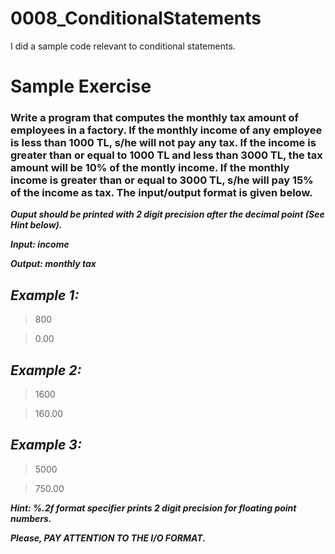 # 0008_ConditionalStatements

I did a sample code relevant to conditional statements.

# Sample Exercise

### Write a program that computes the monthly tax amount of employees in a factory. If the monthly income of any employee is less than 1000 TL, s/he will not pay any tax. If the income is greater than or equal to 1000 TL and less than 3000 TL, the tax amount will be 10% of the montly income. If the monthly income is greater than or equal to 3000 TL, s/he will pay 15% of the income as tax. The input/output format is given below.

**_Ouput should be printed with 2 digit precision after the decimal point (See Hint below)._**

**_Input: income_**

**_Output: monthly tax_**

*Example 1:*
--
>800

>0.00

*Example 2:*
--
>1600

>160.00

*Example 3:*
--
>5000

>750.00

**_Hint: %.2f format specifier prints 2 digit precision for floating point numbers._**

**_Please, PAY ATTENTION TO THE I/O FORMAT._**

